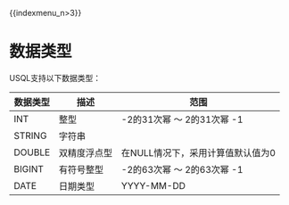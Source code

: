 {{indexmenu_n>3}}

# 数据类型

USQL支持以下数据类型：

| 数据类型 | 描述     | 范围     |
|--      |--        |--       |
| INT    | 整型     | -2的31次幂 ～ 2的31次幂 -1 |  
| STRING | 字符串    |        |                  
| DOUBLE | 双精度浮点型 | 在NULL情况下，采用计算值默认值为0 |                  
| BIGINT | 有符号整型  | -2的63次幂 ～ 2的63次幂 -1 |                  
| DATE   | 日期类型   | YYYY-MM-DD          |                  
